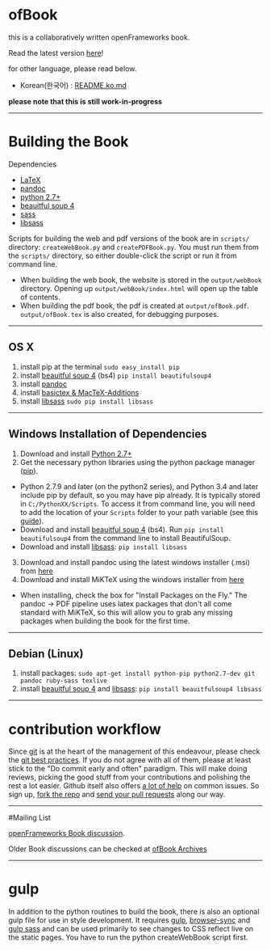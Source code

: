 ofBook
====== 

this is a collaboratively written openFrameworks book.  

Read the latest version [here](http://openframeworks.cc/ofBook/chapters/foreword.html)!

for other language, please read below.
- Korean(한국어) : [README.ko.md](README.ko.md)

**please note that this is still work-in-progress**

---

# Building the Book

Dependencies

- [LaTeX](http://www.latex-project.org/) 
- [pandoc](http://johnmacfarlane.net/pandoc/)
- [python 2.7+](https://www.python.org/)
- [beauitful soup 4](http://www.crummy.com/software/BeautifulSoup/) 
- [sass](http://sass-lang.com/)
- [libsass](https://github.com/dahlia/libsass-python)

Scripts for building the web and pdf versions of the book are in `scripts/` directory: `createWebBook.py` and `createPDFBook.py`.  You must run them from the `scripts/` directory, so either double-click the script or run it from command line.
- When building the web book, the website is stored in the `output/webBook` directory.  Opening up `output/webBook/index.html` will open up the table of contents.
- When building the pdf book, the pdf is created at `output/ofBook.pdf`. `output/ofBook.tex` is also created, for debugging purposes.

---

## OS X
1. install pip at the terminal ```sudo easy_install pip```
2. install [beauitful soup 4](http://www.crummy.com/software/BeautifulSoup/) (bs4) `pip install beautifulsoup4`
3. install [pandoc](https://github.com/jgm/pandoc/releases)
4. install [basictex & MacTeX-Additions](http://www.tug.org/mactex/morepackages.html)
5. install [libsass](https://github.com/dahlia/libsass-python) `sudo pip install libsass`

---

## Windows Installation of Dependencies
1. Download and install [Python 2.7+](https://www.python.org/)
2. Get the necessary python libraries using the python package manager ([pip](https://pip.pypa.io/en/latest/installing.html)).
  - Python 2.7.9 and later (on the python2 series), and Python 3.4 and later include pip by default, so you may have pip already.  It is typically stored in `C:/PythonXX/Scripts`.  To access it from command line, you will need to add the location of your `Scripts` folder to your path variable (see this [guide](http://windowsitpro.com/systems-management/how-can-i-add-new-folder-my-system-path)).
  - Download and install [beauitful soup 4](http://www.crummy.com/software/BeautifulSoup/) (bs4).  Run `pip install beautifulsoup4` from the command line to install BeautifulSoup.
  - Download and install [libsass](https://github.com/dahlia/libsass-python): `pip install libsass`
3. Download and install pandoc using the latest windows installer (.msi) from [here](https://github.com/jgm/pandoc/releases)
4. Download and install MiKTeX using the windows installer from [here](http://miktex.org/download)
  - When installing, check the box for "Install Packages on the Fly."  The pandoc -> PDF pipeline uses latex packages that don't all come standard with MiKTeX, so this will allow you to grab any missing packages when building the book for the first time.

---

## Debian (Linux)
1. install packages: ```sudo apt-get install python-pip python2.7-dev git pandoc ruby-sass texlive```
2. install [beauitful soup 4](http://www.crummy.com/software/BeautifulSoup/) and [libsass](https://github.com/dahlia/libsass-python): ```pip install beauitfulsoup4 libsass```

---

# contribution workflow
Since [git](http://git-scm.com/) is at the heart of the management of this endeavour, please check the [git best practices](https://sethrobertson.github.io/GitBestPractices/). If you do not agree with all of them, please at least stick to the "Do commit early and often" paradigm. This will make doing reviews, picking the good stuff from your contributions and polishing the rest a lot easier. Github itself also offers [a lot of help](https://help.github.com/) on common issues. So sign up, [fork the repo](https://help.github.com/articles/fork-a-repo/) and [send your pull requests](https://help.github.com/articles/creating-a-pull-request/) along our way.

---

#Mailing List

[openFrameworks Book discussion](http://dev.openframeworks.cc/listinfo.cgi/ofbook-openframeworks.cc).

Older Book discussions can be checked at [ofBook Archives](http://dev.openframeworks.cc/private.cgi/ofbook-openframeworks.cc/)

---

# gulp

In addition to the python routines to build the book, there is also an optional gulp file for use in style development.  It requires [gulp](http://gulpjs.com/), [browser-sync](https://browsersync.io/) and [gulp sass](https://github.com/dlmanning/gulp-sass) and can be used primarily to see changes to CSS reflect live on the static pages.  You have to run the python createWebBook script first.
